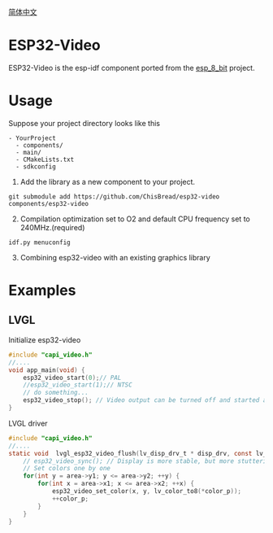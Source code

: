 [简体中文](./README.zh.md)

# ESP32-Video
ESP32-Video is the esp-idf component ported from the [esp_8_bit](https://github.com/ChisBread/esp_8_bit) project.

# Usage
Suppose your project directory looks like this
```
- YourProject
  - components/
  - main/
  - CMakeLists.txt
  - sdkconfig
```
1. Add the library as a new component to your project.
```
git submodule add https://github.com/ChisBread/esp32-video components/esp32-video
```
2. Compilation optimization set to O2 and default CPU frequency set to 240MHz.(required)
```
idf.py menuconfig
```
3. Combining esp32-video with an existing graphics library

# Examples
## LVGL
Initialize esp32-video
```C
#include "capi_video.h"
//....
void app_main(void) {
    esp32_video_start(0);// PAL
    //esp32_video_start(1);// NTSC
    // do something...
    esp32_video_stop(); // Video output can be turned off and started at runtime
}
```
LVGL driver
```C
#include "capi_video.h"
//....
static void  lvgl_esp32_video_flush(lv_disp_drv_t * disp_drv, const lv_area_t * area, lv_color_t * color_p) {
    // esp32_video_sync(); // Display is more stable, but more stuttering
    // Set colors one by one
    for(int y = area->y1; y <= area->y2; ++y) {
        for(int x = area->x1; x <= area->x2; ++x) {
            esp32_video_set_color(x, y, lv_color_to8(*color_p));
            ++color_p;
        }
    }
}
```